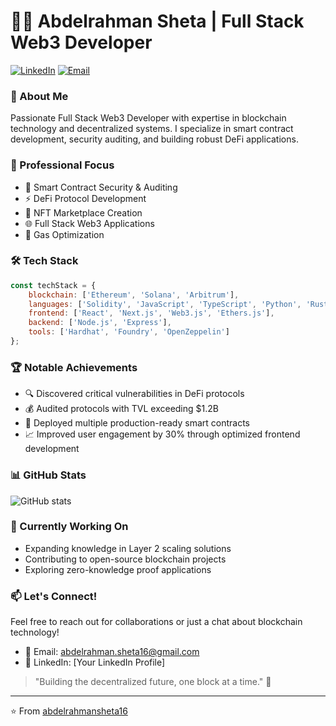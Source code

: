 # 👨‍💻 Abdelrahman Sheta | Full Stack Web3 Developer

[![LinkedIn](https://img.shields.io/badge/LinkedIn-0077B5?style=for-the-badge&logo=linkedin&logoColor=white)](https://linkedin.com/in/YourLinkedInProfile)
[![Email](https://img.shields.io/badge/Email-D14836?style=for-the-badge&logo=gmail&logoColor=white)](mailto:abdelrahman.sheta16@gmail.com)

### 🚀 About Me
Passionate Full Stack Web3 Developer with expertise in blockchain technology and decentralized systems. I specialize in smart contract development, security auditing, and building robust DeFi applications.

### 💼 Professional Focus
- 🔐 Smart Contract Security & Auditing
- ⚡ DeFi Protocol Development
- 🎨 NFT Marketplace Creation
- 🌐 Full Stack Web3 Applications
- 🔧 Gas Optimization

### 🛠️ Tech Stack
```javascript
const techStack = {
    blockchain: ['Ethereum', 'Solana', 'Arbitrum'],
    languages: ['Solidity', 'JavaScript', 'TypeScript', 'Python', 'Rust', 'Go'],
    frontend: ['React', 'Next.js', 'Web3.js', 'Ethers.js'],
    backend: ['Node.js', 'Express'],
    tools: ['Hardhat', 'Foundry', 'OpenZeppelin']
};
```

### 🏆 Notable Achievements
- 🔍 Discovered critical vulnerabilities in DeFi protocols
- 💰 Audited protocols with TVL exceeding $1.2B
- 🚀 Deployed multiple production-ready smart contracts
- 📈 Improved user engagement by 30% through optimized frontend development

### 📊 GitHub Stats
![GitHub stats](https://github-readme-stats.vercel.app/api?username=abdelrahmansheta16&show_icons=true&theme=radical)

### 🌱 Currently Working On
- Expanding knowledge in Layer 2 scaling solutions
- Contributing to open-source blockchain projects
- Exploring zero-knowledge proof applications

### 📫 Let's Connect!
Feel free to reach out for collaborations or just a chat about blockchain technology!
- 📧 Email: abdelrahman.sheta16@gmail.com
- 💼 LinkedIn: [Your LinkedIn Profile]

> "Building the decentralized future, one block at a time." 🔗

---
⭐️ From [abdelrahmansheta16](https://github.com/abdelrahmansheta16)
